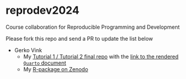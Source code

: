 # reprodev2024
Course collaboration for Reproducible Programming and Development

Please fork this repo and send a PR to update the list below

- Gerko Vink
  - My [Tutorial 1 / Tutorial 2 final repo](https://github.com/gerkovink/reprodev/tree/exercise_quarto_gerko) with the [link to the rendered `Quarto` document](https://www.gerkovink.com/reprodev2024/reprodev-exercise_quarto.html)
  - My [R-package on Zenodo](https://zenodo.org/records/7668889)
    


